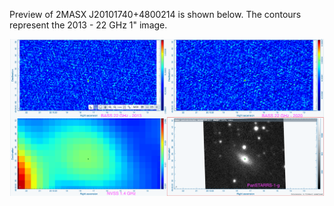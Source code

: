 Preview of 2MASX J20101740+4800214 is shown below. The contours represent the 2013 - 22 GHz 1" image. 

![2MASXJ20101740+4800214.png](2MASXJ20101740+4800214.png "2MASXJ20101740+4800214")

